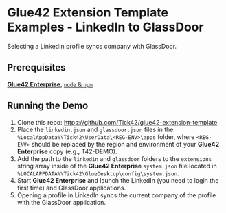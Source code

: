 # Glue42 Extension Template Examples - LinkedIn to GlassDoor

Selecting a LinkedIn profile syncs company with GlassDoor.

## Prerequisites

[**Glue42 Enterprise**](https://glue42.com), [`node` & `npm`](https://nodejs.org/en/)

## Running the Demo

1. Clone this repo: https://github.com/Tick42/glue42-extension-template
2. Place the `linkedin.json` and `glassdoor.json` files in the `%LocalAppData%\Tick42\UserData\<REG-ENV>\apps` folder, where `<REG-ENV>` should be replaced by the region and environment of your **Glue42 Enterprise** copy (e.g., T42-DEMO).
3. Add the path to the `linkedin` and `glassdoor` folders to the `extensions` string array inside of the **Glue42 Enterprise** `system.json` file located in `%LOCALAPPDATA%\Tick42\GlueDesktop\config\system.json`.
4. Start **Glue42 Enterprise** and launch the LinkedIn (you need to login the first time) and GlassDoor applications.
5. Opening a profile in LinkedIn syncs the current company of the profile with the GlassDoor application.